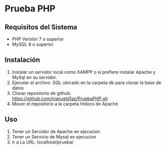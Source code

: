 # Prueba PHP

## Requisitos del Sistema

- PHP Versión 7 o superior
- MySQL 8 o superior

## Instalación

1. Instalar un servidor local como XAMPP o si prefiere instalar Apache y MySql en su servidor.
3. Ejecutar el archivo .SQL ubicado en la carpeta db para clonar la base de datos
4. Clonar repositorio de github: https://github.com/manueld1az/PruebaPHP.git
5. Mover el repositorio a la carpeta htdocs de Apache

## Uso

1. Tener un Servidor de Apache en ejecucion
2. Tener un Servicio de Mysql en ejecucion
3. Ir a La URL: localhost/prueba/
